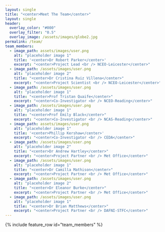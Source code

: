 ```yaml
---
layout: single
title: "<center>Meet The Team</center>"
layout: single
header:
  overlay_color: "#000"
  overlay_filter: "0.5"
  overlay_image: /assets/images/globe2.jpg
permalink: /team/
team_members:
  - image_path: assets/images/user.png
    alt: "placeholder image 1"
    title: '<center>Dr Robert Parker</center>'
    excerpt: "<center>Project Lead <br /> NCEO-Leicester</center>"
  - image_path: /assets/images/user.png
    alt: "placeholder image 2"
    title: "<center>Dr Cristina Ruiz Villena</center>"
    excerpt: "<center>Project Scientist <br /> NCEO-Leicester</center>"
  - image_path: /assets/images/user.png
    alt: "placeholder image 1"
    title: "<center>Prof Tristan Quaife</center>"
    excerpt: "<center>Co-Investigator <br /> NCEO-Reading</center>"
  - image_path: /assets/images/user.png
    alt: "placeholder image 1"
    title: "<center>Prof Emily Black</center>"
    excerpt: "<center>Co-Investigator <br /> NCAS-Reading</center>"
  - image_path: assets/images/user.png
    alt: "placeholder image 1"
    title: '<center>Phillip Kershaw</center>'
    excerpt: "<center>Co-Investigator <br /> CEDA</center>"
  - image_path: /assets/images/user.png
    alt: "placeholder image 2"
    title: "<center>Dr Andrew Hartley</center>"
    excerpt: "<center>Project Partner <br /> Met Office</center>"
  - image_path: /assets/images/user.png
    alt: "placeholder image 1"
    title: "<center>Dr Camilla Mathison</center>"
    excerpt: "<center>Project Partner <br /> Met Office</center>"
  - image_path: /assets/images/user.png
    alt: "placeholder image 2"
    title: "<center>Dr Eleanor Burke</center>"
    excerpt: "<center>Project Partner <br /> Met Office</center>"
  - image_path: /assets/images/user.png
    alt: "placeholder image 1"
    title: "<center>Dr Brian Matthews</center>"
    excerpt: "<center>Project Partner <br /> DAFNI-STFC</center>"
---
```



{% include feature_row id="team_members" %}

